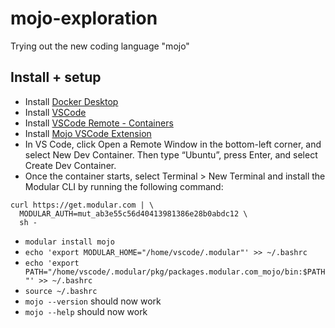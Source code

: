 # mojo-exploration
Trying out the new coding language "mojo"

## Install + setup
- Install [Docker Desktop](https://docs.docker.com/desktop/install/mac-install/)
- Install [VSCode](https://code.visualstudio.com/download)
- Install [VSCode Remote - Containers](https://marketplace.visualstudio.com/items?itemName=ms-vscode-remote.remote-containers)
- Install [Mojo VSCode Extension](https://marketplace.visualstudio.com/items?itemName=modular-mojotools.vscode-mojo)
- In VS Code, click Open a Remote Window  in the bottom-left corner, and select New Dev Container. Then type “Ubuntu”, press Enter, and select Create Dev Container.
- Once the container starts, select Terminal > New Terminal and install the Modular CLI by running the following command:
```
curl https://get.modular.com | \
  MODULAR_AUTH=mut_ab3e55c56d40413981386e28b0abdc12 \
  sh -
```
- `modular install mojo`
- `echo 'export MODULAR_HOME="/home/vscode/.modular"' >> ~/.bashrc`
- `echo 'export PATH="/home/vscode/.modular/pkg/packages.modular.com_mojo/bin:$PATH"' >> ~/.bashrc`
- `source ~/.bashrc`
- `mojo --version` should now work
- `mojo --help` should now work
